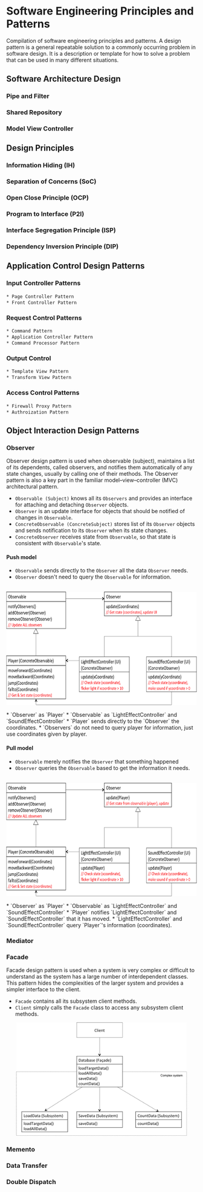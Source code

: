 # Software Engineering Principles and Patterns
Compilation of software engineering principles and patterns. A design pattern is a general repeatable solution to a commonly occurring problem in software design. It is a description or template for how to solve a problem that can be used in many different situations.

## Software Architecture Design
### Pipe and Filter
### Shared Repository
### Model View Controller
  
## Design Principles
### Information Hiding (IH)
### Separation of Concerns (SoC)
### Open Close Principle (OCP)
### Program to Interface (P2I)
### Interface Segregation Principle (ISP)
### Dependency Inversion Principle (DIP)
  
## Application Control Design Patterns
### Input Controller Patterns
    * Page Controller Pattern
    * Front Controller Pattern
### Request Control Patterns 
    * Command Pattern
    * Application Controller Pattern
    * Command Processor Pattern
### Output Control
    * Template View Pattern
    * Transform View Pattern
### Access Control Patterns
    * Firewall Proxy Pattern
    * Authroization Pattern

## Object Interaction Design Patterns
### Observer 
Observer design pattern is used when observable (subject), maintains a list of its dependents, called observers, and notifies them automatically of any state changes, usually by calling one of their methods. The Observer pattern is also a key part in the familiar model–view–controller (MVC) architectural pattern.
  * `Observable (Subject)` knows all its `Observers` and provides an interface for attaching and detaching `Observer` objects.
  * `Observer` is an update interface for objects that should be notified of changes in `Observable`.
  * `ConcreteObservable (ConcreteSubject)` stores list of its `Observer` objects and sends notification to its `Observer` when its state changes.
  * `ConcreteObserver` receives state from `Observable`, so that state is consistent with `Observable`'s state.

#### Push model
  * `Observable` sends directly to the `Observer` all the data `Observer` needs. 
  * `Observer` doesn't need to query the `Observable` for information. </br></br>
<p align="center"><img src="https://github.com/jun159/SoftwareEngineering/blob/master/img/pushmodel.png" height ="300"></p>
  * `Observer` as `Player`
  * `Observable` as `LightEffectController` and `SoundEffectController`
    * `Player` sends directly to the `Observer` the coordinates.
    * `Observers` do not need to query player for information, just use coordinates given by player.
    
#### Pull model
  * `Observable` merely notifies the `Observer` that something happened
  * `Observer` queries the `Observable` based to get the information it needs. </br></br>
<p align="center"><img src="https://github.com/jun159/SoftwareEngineering/blob/master/img/pullmodel.png" height ="300"></p>
  * `Observer` as `Player`
  * `Observable` as `LightEffectController` and `SoundEffectController`
    * `Player` notifies `LightEffectController` and `SoundEffectController` that it has moved.
    * `LightEffectController` and `SoundEffectController` query `Player`'s information (coordinates).

### Mediator
### Facade
Facade design pattern is used when a system is very complex or difficult to understand as the system has a large number of interdependent classes. This pattern hides the complexities of the larger system and provides a simpler interface to the client. 
* `Facade` contains all its subsystem client methods. 
* `Client` simply calls the `Facade` class to access any subsystem client methods.
<p align="center"><img src="https://github.com/jun159/SoftwareEngineering/blob/master/img/facade.png" height ="300"></p>

### Memento
### Data Transfer
### Double Dispatch
